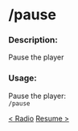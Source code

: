 # /pause

### Description:
Pause the player<br>

### Usage:
Pause the player:<br>
`/pause`<br>

<a class="button prev" href="/#/commands/musiccommands/radio" role="button">< Radio</a>
<a class="button next" href="/#/commands/musiccommands/resume" role="button">Resume ></a>
